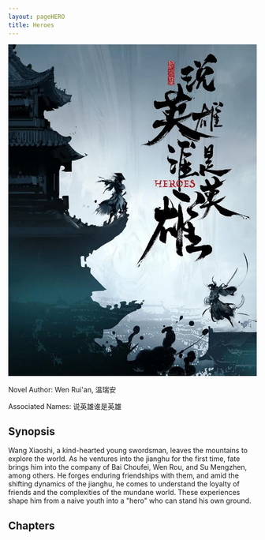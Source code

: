 ```yaml
---
layout: pageHERO
title: Heroes
---
```


![HERO](/Images/HERO.jpeg)

Novel Author: Wen Rui'an, 温瑞安

Associated Names: 说英雄谁是英雄

## Synopsis


Wang Xiaoshi, a kind-hearted young swordsman, leaves the mountains to explore the world. As he ventures into the jianghu for the first time, fate brings him into the company of Bai Choufei, Wen Rou, and Su Mengzhen, among others. He forges enduring friendships with them, and amid the shifting dynamics of the jianghu, he comes to understand the loyalty of friends and the complexities of the mundane world. These experiences shape him from a naive youth into a "hero" who can stand his own ground.

## Chapters

